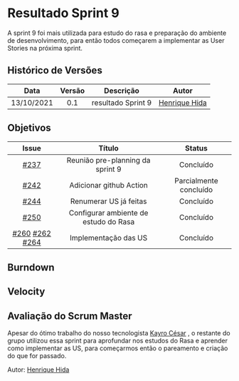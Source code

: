 ﻿


# Resultado Sprint 9

A sprint 9 foi mais utilizada para estudo do rasa e preparação do ambiente de desenvolvimento, para então todos começarem a implementar as User Stories na próxima sprint.
## Histórico de Versões

| Data       | Versão | Descrição                      | Autor             |
| :--------: | :----: | :----------:                   | :---------------: |
| 13/10/2021 |    0.1   | resultado Sprint 9 | [Henrique Hida](https://github.com/HenriqueHida)|



## Objetivos

| Issue |            Título            |        Status         | 
|:-------:|:----------------------------:|:-----------------------------:|
| [#237](https://github.com/fga-eps-mds/2021-1-Bot/issues/237) | Reunião pre-planning da sprint 9 |  Concluído 
| [#242](https://github.com/fga-eps-mds/2021-1-Bot/issues/242) | Adicionar github Action| Parcialmente concluído
| [#244](https://github.com/fga-eps-mds/2021-1-Bot/issues/244)  | Renumerar US já feitas| Concluído
| [#250](https://github.com/fga-eps-mds/2021-1-Bot/issues/229) |  Configurar ambiente de estudo do Rasa|  Concluído
[#260](https://github.com/fga-eps-mds/2021-1-Bot/issues/260) [#262](https://github.com/fga-eps-mds/2021-1-Bot/issues/262) [#264](https://github.com/fga-eps-mds/2021-1-Bot/issues/264) |  Implementação das US| Concluído

## Burndown

## Velocity

## Avaliação do Scrum Master
Apesar do ótimo trabalho do nosso tecnologista [Kayro César](https://github.com/kayrocesar) , o restante do grupo utilizou essa sprint para aprofundar nos estudos do Rasa e aprender como implementar as US, para começarmos então o pareamento e criação do que for passado. 



Autor: [Henrique Hida](https://github.com/HenriqueHida)

